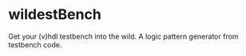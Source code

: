 # wildestBench
Get your (v)hdl testbench into the wild. A logic pattern generator from testbench code.
